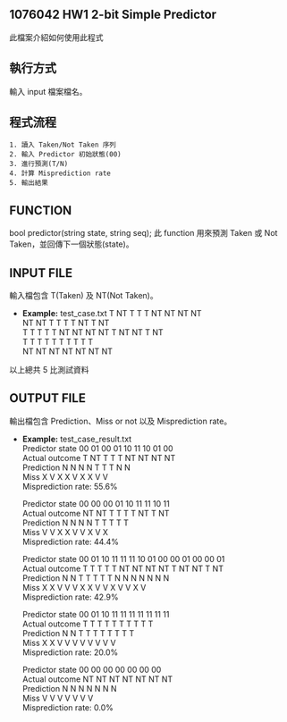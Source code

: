 ## 1076042 HW1 2-bit Simple Predictor
此檔案介紹如何使用此程式

## 執行方式
輸入 input 檔案檔名。

## 程式流程
	1. 讀入 Taken/Not Taken 序列
	2. 輸入 Predictor 初始狀態(00)
	3. 進行預測(T/N)
	4. 計算 Misprediction rate
	5. 輸出結果

## FUNCTION
bool predictor(string state, string seq);
此 function 用來預測 Taken 或 Not Taken，並回傳下一個狀態(state)。

## INPUT FILE
輸入檔包含 T(Taken) 及 NT(Not Taken)。
* **Example:** test_case.txt
	T NT T T T NT NT NT NT  
	NT NT T T T T NT T NT  
	T T T T T NT NT NT NT T NT NT T NT  
	T T T T T T T T T T  
	NT NT NT NT NT NT NT  

以上總共 5 比測試資料

## OUTPUT FILE
輸出檔包含 Prediction、Miss or not 以及 Misprediction rate。
* **Example:** test_case_result.txt  
	Predictor state	00	01	00	01	10	11	10	01	00  
	Actual outcome	T	NT	T	T	T	NT	NT	NT	NT  
	Prediction	N	N	N	N	T	T	T	N	N  
	Miss		X	V	X	X	V	X	X	V	V  
	Misprediction rate: 55.6%  

	Predictor state	00	00	00	01	10	11	11	10	11  
	Actual outcome	NT	NT	T	T	T	T	NT	T	NT  
	Prediction	N	N	N	N	T	T	T	T	T  
	Miss		V	V	X	X	V	V	X	V	X  
	Misprediction rate: 44.4%

	Predictor state	00	01	10	11	11	11	10	01	00	00	01	00	00	01  
	Actual outcome	T	T	T	T	T	NT	NT	NT	NT	T	NT	NT	T	NT  
	Prediction	N	N	T	T	T	T	T	N	N	N	N	N	N	N  
	Miss		X	X	V	V	V	X	X	V	V	X	V	V	X	V  	
	Misprediction rate: 42.9%  
	
	Predictor state	00	01	10	11	11	11	11	11	11	11  
	Actual outcome	T	T	T	T	T	T	T	T	T	T  
	Prediction	N	N	T	T	T	T	T	T	T	T  
	Miss		X	X	V	V	V	V	V	V	V	V  
	Misprediction rate: 20.0%  
	
	Predictor state	00	00	00	00	00	00	00  
	Actual outcome	NT	NT	NT	NT	NT	NT	NT  
	Prediction	N	N	N	N	N	N	N  
	Miss		V	V	V	V	V	V	V  
	Misprediction rate: 0.0%  
	
